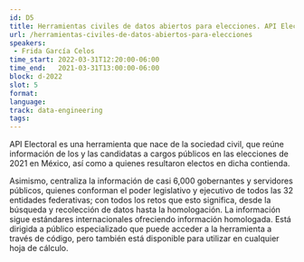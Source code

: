 ```yaml
---
id: D5
title: Herramientas civiles de datos abiertos para elecciones. API Electoral MX
url: /herramientas-civiles-de-datos-abiertos-para-elecciones
speakers:
 - Frida García Celos
time_start: 2022-03-31T12:20:00-06:00
time_end:   2021-03-31T13:00:00-06:00
block: d-2022
slot: 5
format: 
language: 
track: data-engineering
tags:
---
```


API Electoral es una herramienta que nace de la sociedad civil, que reúne información de los y las candidatas a cargos públicos en las elecciones de 2021 en México, así como a quienes resultaron electos en dicha contienda. 

Asimismo, centraliza la información de casi 6,000 gobernantes y servidores públicos, quienes conforman el poder legislativo y ejecutivo de todos las 32 entidades federativas; con todos los retos que esto significa, desde la búsqueda y recolección de datos hasta la homologación.
La información sigue estándares internacionales ofreciendo información homologada. Está dirigida a público especializado que puede acceder a la herramienta a través de código, pero también está disponible para utilizar en cualquier hoja de cálculo.


